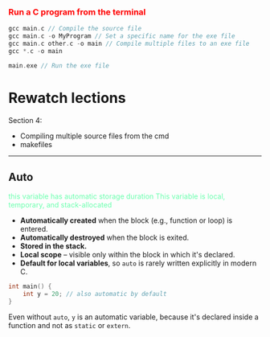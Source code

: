 ### <span style="color:rgb(255, 0, 0)">Run a C program from the terminal</span>

```c
gcc main.c // Compile the source file
gcc main.c -o MyProgram // Set a specific name for the exe file
gcc main.c other.c -o main // Compile multiple files to an exe file
gcc *.c -o main

main.exe // Run the exe file
```

# Rewatch lections
Section 4:
- Compiling multiple source files from the cmd
- makefiles

---
## Auto
<span style="color:rgb(107, 255, 174)">this variable has automatic storage duration</span>
<span style="color:rgb(107, 255, 174)">This variable is local, temporary, and stack-allocated</span>

- **Automatically created** when the block (e.g., function or loop) is entered.
- **Automatically destroyed** when the block is exited.
- **Stored in the stack.**
- **Local scope** – visible only within the block in which it's declared.
- **Default for local variables**, so `auto` is rarely written explicitly in modern C.

```c
int main() {
    int y = 20; // also automatic by default
}
```

Even without `auto`, `y` is an automatic variable, because it's declared inside a function and not as `static` or `extern`.